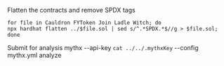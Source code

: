 Flatten the contracts and remove SPDX tags
```
for file in Cauldron FYToken Join Ladle Witch; do
npx hardhat flatten ../$file.sol | sed s/^.*SPDX.*$//g > $file.sol;
done
```

Submit for analysis
mythx --api-key `cat ../../.mythxKey` --config mythx.yml analyze